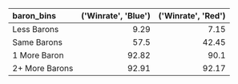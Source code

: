 | baron_bins     |   ('Winrate', 'Blue') |   ('Winrate', 'Red') |
|:---------------|----------------------:|---------------------:|
| Less Barons    |                  9.29 |                 7.15 |
| Same Barons    |                 57.5  |                42.45 |
| 1 More Baron   |                 92.82 |                90.1  |
| 2+ More Barons |                 92.91 |                92.17 |
